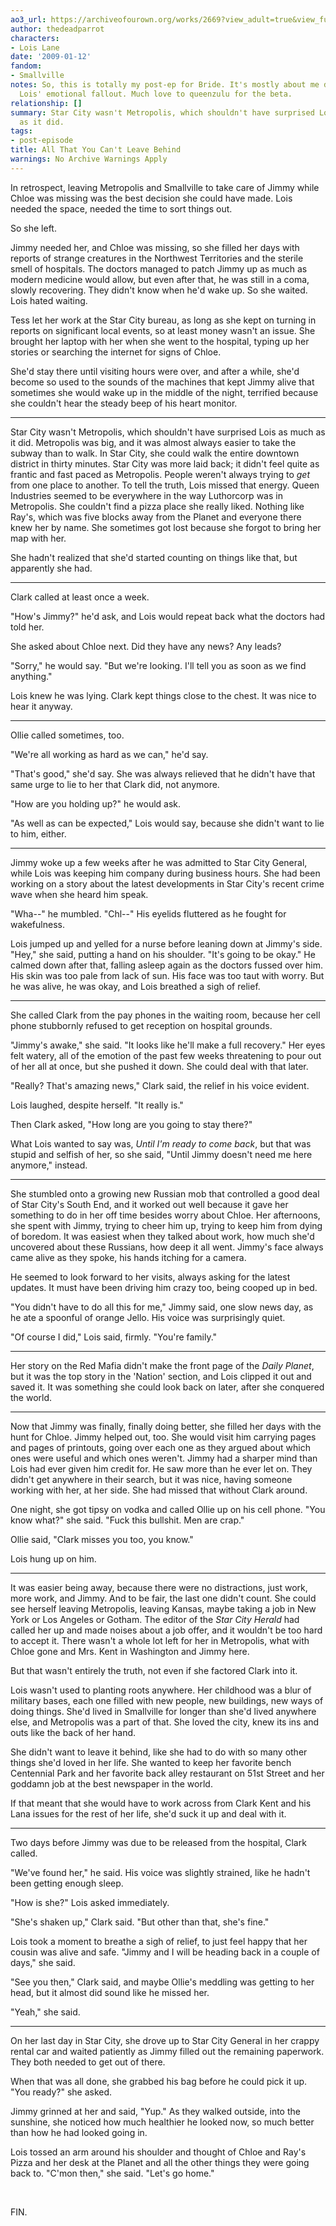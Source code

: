 ```yaml
---
ao3_url: https://archiveofourown.org/works/2669?view_adult=true&view_full_work=true
author: thedeadparrot
characters:
- Lois Lane
date: '2009-01-12'
fandom:
- Smallville
notes: So, this is totally my post-ep for Bride. It's mostly about me dealing with
  Lois' emotional fallout. Much love to queenzulu for the beta.
relationship: []
summary: Star City wasn't Metropolis, which shouldn't have surprised Lois as much
  as it did.
tags:
- post-episode
title: All That You Can't Leave Behind
warnings: No Archive Warnings Apply
---
```


In retrospect, leaving Metropolis and Smallville to take care of Jimmy while Chloe was missing was the best decision she could have made. Lois needed the space, needed the time to sort things out.

So she left.

Jimmy needed her, and Chloe was missing, so she filled her days with reports of strange creatures in the Northwest Territories and the sterile smell of hospitals. The doctors managed to patch Jimmy up as much as modern medicine would allow, but even after that, he was still in a coma, slowly recovering. They didn't know when he'd wake up. So she waited. Lois hated waiting.

Tess let her work at the Star City bureau, as long as she kept on turning in reports on significant local events, so at least money wasn't an issue. She brought her laptop with her when she went to the hospital, typing up her stories or searching the internet for signs of Chloe.

She'd stay there until visiting hours were over, and after a while, she'd become so used to the sounds of the machines that kept Jimmy alive that sometimes she would wake up in the middle of the night, terrified because she couldn't hear the steady beep of his heart monitor.



---

Star City wasn't Metropolis, which shouldn't have surprised Lois as much as it did. Metropolis was big, and it was almost always easier to take the subway than to walk. In Star City, she could walk the entire downtown district in thirty minutes. Star City was more laid back; it didn't feel quite as frantic and fast paced as Metropolis. People weren't always trying to *get* from one place to another. To tell the truth, Lois missed that energy. Queen Industries seemed to be everywhere in the way Luthorcorp was in Metropolis. She couldn't find a pizza place she really liked. Nothing like Ray's, which was five blocks away from the Planet and everyone there knew her by name. She sometimes got lost because she forgot to bring her map with her.

She hadn't realized that she'd started counting on things like that, but apparently she had.



---

Clark called at least once a week.

"How's Jimmy?" he'd ask, and Lois would repeat back what the doctors had told her.

She asked about Chloe next. Did they have any news? Any leads?

"Sorry," he would say. "But we're looking. I'll tell you as soon as we find anything."

Lois knew he was lying. Clark kept things close to the chest. It was nice to hear it anyway.



---

Ollie called sometimes, too.

"We're all working as hard as we can," he'd say.

"That's good," she'd say. She was always relieved that he didn't have that same urge to lie to her that Clark did, not anymore.

"How are you holding up?" he would ask.

"As well as can be expected," Lois would say, because she didn't want to lie to him, either.



---

Jimmy woke up a few weeks after he was admitted to Star City General, while Lois was keeping him company during business hours. She had been working on a story about the latest developments in Star City's recent crime wave when she heard him speak.

"Wha--" he mumbled. "Chl--" His eyelids fluttered as he fought for wakefulness.

Lois jumped up and yelled for a nurse before leaning down at Jimmy's side. "Hey," she said, putting a hand on his shoulder. "It's going to be okay." He calmed down after that, falling asleep again as the doctors fussed over him. His skin was too pale from lack of sun. His face was too taut with worry. But he was alive, he was okay, and Lois breathed a sigh of relief.



---

She called Clark from the pay phones in the waiting room, because her cell phone stubbornly refused to get reception on hospital grounds.

"Jimmy's awake," she said. "It looks like he'll make a full recovery." Her eyes felt watery, all of the emotion of the past few weeks threatening to pour out of her all at once, but she pushed it down. She could deal with that later.

"Really? That's amazing news," Clark said, the relief in his voice evident.

Lois laughed, despite herself. "It really is."

Then Clark asked, "How long are you going to stay there?"

What Lois wanted to say was, *Until I'm ready to come back*, but that was stupid and selfish of her, so she said, "Until Jimmy doesn't need me here anymore," instead.



---

She stumbled onto a growing new Russian mob that controlled a good deal of Star City's South End, and it worked out well because it gave her something to do in her off time besides worry about Chloe. Her afternoons, she spent with Jimmy, trying to cheer him up, trying to keep him from dying of boredom. It was easiest when they talked about work, how much she'd uncovered about these Russians, how deep it all went. Jimmy's face always came alive as they spoke, his hands itching for a camera.

He seemed to look forward to her visits, always asking for the latest updates. It must have been driving him crazy too, being cooped up in bed.

"You didn't have to do all this for me," Jimmy said, one slow news day, as he ate a spoonful of orange Jello. His voice was surprisingly quiet.

"Of course I did," Lois said, firmly. "You're family."



---

Her story on the Red Mafia didn't make the front page of the *Daily Planet*, but it was the top story in the 'Nation' section, and Lois clipped it out and saved it. It was something she could look back on later, after she conquered the world.



---

Now that Jimmy was finally, finally doing better, she filled her days with the hunt for Chloe. Jimmy helped out, too. She would visit him carrying pages and pages of printouts, going over each one as they argued about which ones were useful and which ones weren't. Jimmy had a sharper mind than Lois had ever given him credit for. He saw more than he ever let on. They didn't get anywhere in their search, but it was nice, having someone working with her, at her side. She had missed that without Clark around.

One night, she got tipsy on vodka and called Ollie up on his cell phone. "You know what?" she said. "Fuck this bullshit. Men are crap."

Ollie said, "Clark misses you too, you know."

Lois hung up on him.



---

It was easier being away, because there were no distractions, just work, more work, and Jimmy. And to be fair, the last one didn't count. She could see herself leaving Metropolis, leaving Kansas, maybe taking a job in New York or Los Angeles or Gotham. The editor of the *Star City Herald* had called her up and made noises about a job offer, and it wouldn't be too hard to accept it. There wasn't a whole lot left for her in Metropolis, what with Chloe gone and Mrs. Kent in Washington and Jimmy here.

But that wasn't entirely the truth, not even if she factored Clark into it.

Lois wasn't used to planting roots anywhere. Her childhood was a blur of military bases, each one filled with new people, new buildings, new ways of doing things. She'd lived in Smallville for longer than she'd lived anywhere else, and Metropolis was a part of that. She loved the city, knew its ins and outs like the back of her hand.

She didn't want to leave it behind, like she had to do with so many other things she'd loved in her life. She wanted to keep her favorite bench Centennial Park and her favorite back alley restaurant on 51st Street and her goddamn job at the best newspaper in the world.

If that meant that she would have to work across from Clark Kent and his Lana issues for the rest of her life, she'd suck it up and deal with it.



---

Two days before Jimmy was due to be released from the hospital, Clark called.

"We've found her," he said. His voice was slightly strained, like he hadn't been getting enough sleep.

"How is she?" Lois asked immediately.

"She's shaken up," Clark said. "But other than that, she's fine."

Lois took a moment to breathe a sigh of relief, to just feel happy that her cousin was alive and safe. "Jimmy and I will be heading back in a couple of days," she said.

"See you then," Clark said, and maybe Ollie's meddling was getting to her head, but it almost did sound like he missed her.

"Yeah," she said.



---

On her last day in Star City, she drove up to Star City General in her crappy rental car and waited patiently as Jimmy filled out the remaining paperwork. They both needed to get out of there.

When that was all done, she grabbed his bag before he could pick it up. "You ready?" she asked.

Jimmy grinned at her and said, "Yup." As they walked outside, into the sunshine, she noticed how much healthier he looked now, so much better than how he had looked going in.

Lois tossed an arm around his shoulder and thought of Chloe and Ray's Pizza and her desk at the Planet and all the other things they were going back to. "C'mon then," she said. "Let's go home."

 

FIN.